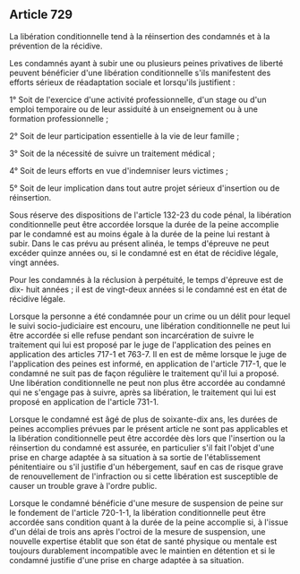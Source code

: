 Article 729
----
La libération conditionnelle tend à la réinsertion des condamnés et à la
prévention de la récidive.

Les condamnés ayant à subir une ou plusieurs peines privatives de liberté
peuvent bénéficier d'une libération conditionnelle s'ils manifestent des efforts
sérieux de réadaptation sociale et lorsqu'ils justifient :

1° Soit de l'exercice d'une activité professionnelle, d'un stage ou d'un emploi
temporaire ou de leur assiduité à un enseignement ou à une formation
professionnelle ;

2° Soit de leur participation essentielle à la vie de leur famille ;

3° Soit de la nécessité de suivre un traitement médical ;

4° Soit de leurs efforts en vue d'indemniser leurs victimes ;

5° Soit de leur implication dans tout autre projet sérieux d'insertion ou de
réinsertion.

Sous réserve des dispositions de l'article 132-23 du code pénal, la libération
conditionnelle peut être accordée lorsque la durée de la peine accomplie par le
condamné est au moins égale à la durée de la peine lui restant à subir. Dans le
cas prévu au présent alinéa, le temps d'épreuve ne peut excéder quinze années
ou, si le condamné est en état de récidive légale, vingt années.

Pour les condamnés à la réclusion à perpétuité, le temps d'épreuve est de dix-
huit années ; il est de vingt-deux années si le condamné est en état de récidive
légale.

Lorsque la personne a été condamnée pour un crime ou un délit pour lequel le
suivi socio-judiciaire est encouru, une libération conditionnelle ne peut lui
être accordée si elle refuse pendant son incarcération de suivre le traitement
qui lui est proposé par le juge de l'application des peines en application des
articles 717-1 et 763-7. Il en est de même lorsque le juge de l'application des
peines est informé, en application de l'article 717-1, que le condamné ne suit
pas de façon régulière le traitement qu'il lui a proposé. Une libération
conditionnelle ne peut non plus être accordée au condamné qui ne s'engage pas à
suivre, après sa libération, le traitement qui lui est proposé en application de
l'article 731-1.

Lorsque le condamné est âgé de plus de soixante-dix ans, les durées de peines
accomplies prévues par le présent article ne sont pas applicables et la
libération conditionnelle peut être accordée dès lors que l'insertion ou la
réinsertion du condamné est assurée, en particulier s'il fait l'objet d'une
prise en charge adaptée à sa situation à sa sortie de l'établissement
pénitentiaire ou s'il justifie d'un hébergement, sauf en cas de risque grave de
renouvellement de l'infraction ou si cette libération est susceptible de causer
un trouble grave à l'ordre public.

Lorsque le condamné bénéficie d'une mesure de suspension de peine sur le
fondement de l'article 720-1-1, la libération conditionnelle peut être accordée
sans condition quant à la durée de la peine accomplie si, à l'issue d'un délai
de trois ans après l'octroi de la mesure de suspension, une nouvelle expertise
établit que son état de santé physique ou mentale est toujours durablement
incompatible avec le maintien en détention et si le condamné justifie d'une
prise en charge adaptée à sa situation.
